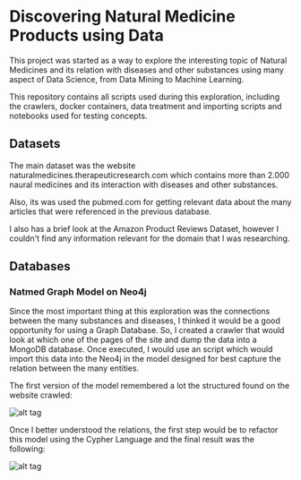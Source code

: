 # Discovering Natural Medicine Products using Data

This project was started as a way to explore the interesting topic of Natural Medicines and its relation with diseases and other substances using many aspect of Data Science, from Data Mining to Machine Learning.

This repository contains all scripts used during this exploration, including the crawlers, docker containers, data treatment and importing scripts and notebooks used for testing concepts.

## Datasets

The main dataset was the website naturalmedicines.therapeuticresearch.com which contains more than 2.000 naural medicines and its interaction with diseases and other substances.

Also, its was used the pubmed.com for getting relevant data about the many articles that were referenced in the previous database.

I also has a brief look at the Amazon Product Reviews Dataset, however I couldn't find any information relevant for the domain that I was researching.

## Databases

### Natmed Graph Model on Neo4j

Since the most important thing at this exploration was the connections between the many substances and diseases, I thinked it would be a good opportunity for using a Graph Database. So, I created a crawler that would look at which one of the pages of the site and dump the data into a MongoDB database. Once executed, I would use an script which would import this data into the Neo4j in the model designed for best capture the relation between the many entities.

The first version of the model remembered a lot the structured found on the website crawled:

![alt tag](https://pbs.twimg.com/media/C8WNgY9XcAAD8rD.jpg:small)

Once I better understood the relations, the first step would be to refactor this model using the Cypher Language and the final result was the following:

![alt tag](https://pbs.twimg.com/media/C8WNiIVXYAAg9vb.jpg:small)
